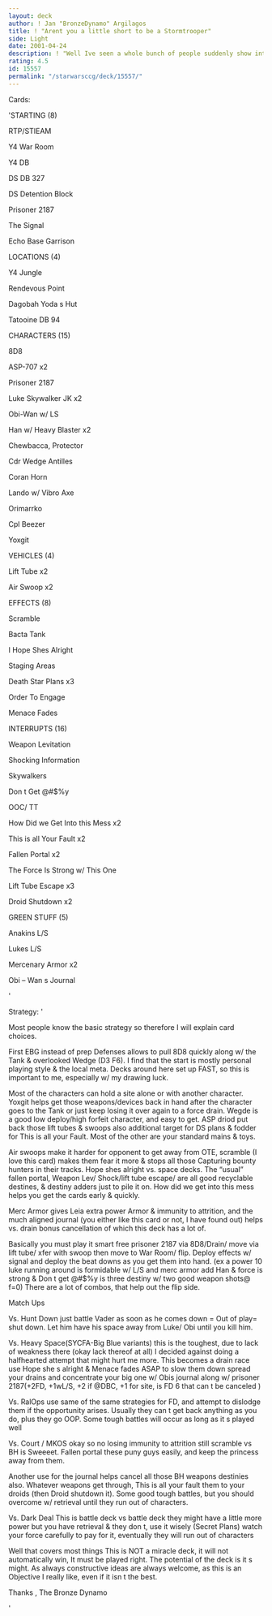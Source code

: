 ```yaml
---
layout: deck
author: ! Jan "BronzeDynamo" Argilagos
title: ! "Arent you a little short to be a Stormtrooper"
side: Light
date: 2001-04-24
description: ! "Well Ive seen a whole bunch of people suddenly show interest in this deck, even though I have had versions of this ever the OBJ came out (using Eloms & Plastiod armor &#8211; I loved that, Spies immune to weapon destiny >6  all  over the place)"
rating: 4.5
id: 15557
permalink: "/starwarsccg/deck/15557/"
---
```

Cards: 

'STARTING 		(8)


RTP/STIEAM

Y4 War Room

Y4 DB

DS DB 327

DS Detention Block

Prisoner 2187

The Signal

Echo Base Garrison


LOCATIONS		(4)

Y4 Jungle

Rendevous Point

Dagobah Yoda s Hut

Tatooine DB 94


CHARACTERS	(15)

8D8				

ASP-707			x2

Prisoner 2187

Luke Skywalker JK		x2

Obi-Wan w/ LS

Han w/ Heavy Blaster		x2

Chewbacca, Protector

Cdr Wedge Antilles

Coran Horn

Lando w/ Vibro Axe

Orimarrko

Cpl Beezer

Yoxgit


VEHICLES		(4)

Lift Tube			x2

Air Swoop			x2


EFFECTS		(8)

Scramble

Bacta Tank

I Hope Shes Alright

Staging Areas

Death Star Plans		x3

Order To Engage

Menace Fades


INTERRUPTS	(16)

Weapon Levitation

Shocking Information

Skywalkers

Don t Get @#$%y

OOC/ TT

How Did we Get Into this Mess	x2

This is all Your Fault			x2

Fallen Portal				x2

The Force Is Strong w/ This One

Lift Tube Escape			x3

Droid Shutdown			x2


GREEN  STUFF	(5)

Anakins L/S

Lukes  L/S

Mercenary Armor			x2

Obi &#8211; Wan s  Journal


'

Strategy: '

 
Most people know the basic strategy so therefore I will explain card choices.

 First EBG instead of prep Defenses allows to pull 8D8 quickly along w/ the Tank  & overlooked  Wedge (D3 F6).  I find that the start is mostly personal playing style & the local meta. Decks around here set up FAST, so this is important to me, especially w/ my drawing luck.

 Most of the characters can hold a site alone or with another character.  Yoxgit  helps get those weapons/devices back in hand after the character goes to the Tank or just keep losing it over again to a force drain.  Wegde is a good low deploy/high forfeit  character, and easy to get.   ASP driod put back those lift tubes & swoops also additional target for DS plans & fodder for This is all your Fault.  Most of the other are your standard mains & toys. 

Air swoops make it harder for opponent to get away from OTE, scramble (I love this card) makes them fear it more & stops all those Capturing bounty hunters in their tracks.  Hope shes alright vs. space decks.  The &#8220;usual&#8221; fallen portal, Weapon Lev/ Shock/lift tube escape/ are all good recyclable destines, & destiny adders just to pile it on.  How did we get into this mess helps you get the cards  early & quickly. 

Merc Armor gives Leia extra power Armor  & immunity to attrition, and the much aligned journal (you either like this card or not, I have found out) helps vs. drain bonus cancellation of which this deck has a lot of.  


Basically you must play it smart free prisoner 2187 via 8D8/Drain/ move via lift tube/ xfer with swoop  then move to War Room/ flip.  Deploy effects w/ signal and deploy the beat downs as you get them into hand.  (ex  a power 10 luke running around is formidable w/ L/S and merc armor add Han & force is strong & Don t get @#$%y is three destiny w/ two good weapon shots@ f=0) There are a lot of combos, that help out the flip side.


Match Ups


Vs. Hunt Down just battle Vader as soon as he comes down = Out of play= shut down. Let him have his space away from Luke/ Obi until you kill him.


Vs. Heavy Space(SYCFA-Big Blue variants) this is the toughest, due to lack of weakness there (okay lack thereof at all) I decided against doing a halfhearted attempt that might hurt me more. This becomes a drain race use Hope she s  alright & Menace fades ASAP to slow  them down spread your drains and concentrate your big one w/ Obis journal along w/ prisoner 2187(+2FD, +1wL/S, +2 if @DBC, +1 for site, is FD 6 that can t be canceled )


Vs. RalOps  use same of the same strategies for FD, and attempt to dislodge them if the opportunity arises.  Usually they can t get back anything as you do, plus they go OOP.  Some tough battles will occur as long as it s played well


Vs. Court / MKOS okay so no losing immunity to attrition still scramble vs BH is Sweeeet.  Fallen portal these puny guys easily,  and keep the princess away from them.

Another use for the journal helps cancel all those BH weapons destinies also. Whatever weapons get through, This is all your fault them to your droids (then Droid shutdown it).  Some good tough battles, but you should overcome w/ retrieval  until they run out of characters.


Vs. Dark Deal  This is battle deck vs battle deck they might have a little more power but you have retrieval & they don t, use it wisely (Secret Plans) watch your force carefully to pay for it, eventually they will run out of characters  


Well that covers most things This is NOT a miracle deck, it will not automatically win, It must be played right. The potential of the deck is it s might.  As always constructive ideas are always welcome, as this is an Objective I really like, even if it isn t the best.


Thanks ,   The Bronze Dynamo



'
